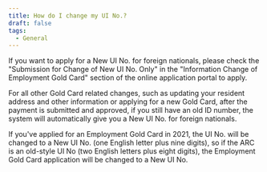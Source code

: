 ```yaml
---
title: How do I change my UI No.?
draft: false
tags:
  - General
---
```

If you want to apply for a New UI No. for foreign nationals, please check the "Submission for Change of New UI No. Only" in the "Information Change of Employment Gold Card" section of the online application portal to apply.

For all other Gold Card related changes, such as updating your resident address and other information or applying for a new Gold Card, after the payment is submitted and approved, if you still have an old ID number, the system will automatically give you a New UI No. for foreign nationals.

If you've applied for an Employment Gold Card in 2021, the UI No. will be changed to a New UI No. (one English letter plus nine digits), so if the ARC is an old-style UI No (two English letters plus eight digits), the Employment Gold Card application will be changed to a New UI No.